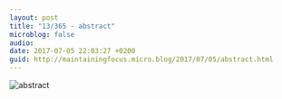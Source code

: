 ```yaml
---
layout: post
title: "13/365 - abstract"
microblog: false
audio: 
date: 2017-07-05 22:03:27 +0200
guid: http://maintainingfocus.micro.blog/2017/07/05/abstract.html
---
```

![abstract](https://f000.backblazeb2.com/file/Roel-Share/abstract.jpg)
